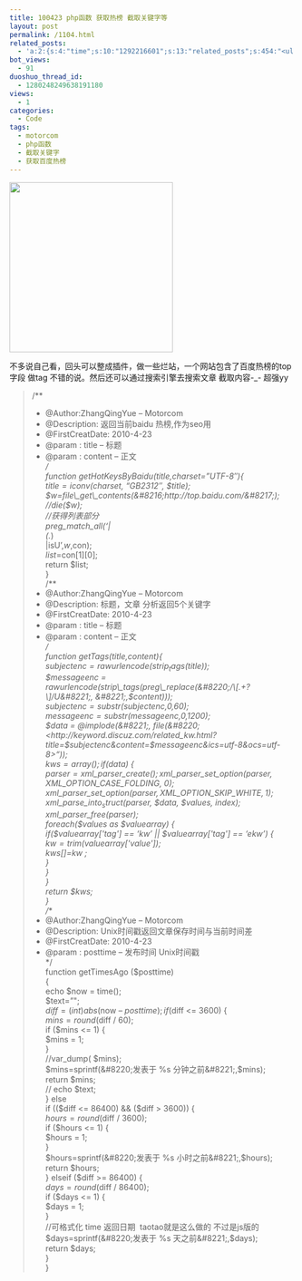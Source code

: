 ```yaml
---
title: 100423 php函数 获取热榜 截取关键字等
layout: post
permalink: /1104.html
related_posts:
  - 'a:2:{s:4:"time";s:10:"1292216601";s:13:"related_posts";s:454:"<ul class="related_post"><li><a href="http://blog.80aj.com/2010/07/28/100728-php-%e9%87%8d%e5%a4%8d%e5%88%b7%e6%96%b0%e6%8f%90%e4%ba%a4%e8%a7%a3%e5%86%b3%e5%8a%9e%e6%b3%95/" title="100728 php 重复刷新提交解决办法">100728 php 重复刷新提交解决办法</a></li><li><a href="http://blog.80aj.com/2010/05/21/100521-php%e5%8f%96%e8%a7%86%e9%a2%91%e6%88%aa%e5%9b%be/" title="100521 php取视频截图">100521 php取视频截图</a></li></ul>";}'
bot_views:
  - 91
duoshuo_thread_id:
  - 1280248249638191180
views:
  - 1
categories:
  - Code
tags:
  - motorcom
  - php函数
  - 截取关键字
  - 获取百度热榜
---
```

[<img class="aligncenter size-medium wp-image-1110" title="seo" src="http://www.80aj.com/wp-content/uploads/2010/04/seo-288x300.jpg" alt="" width="288" height="300" />][1]

不多说自己看，回头可以整成插件，做一些烂站，一个网站包含了百度热榜的top字段 做tag 不错的说。然后还可以通过搜索引擎去搜索文章 截取内容-_- 超强yy

> /**  
> * @Author:ZhangQingYue &#8211; Motorcom  
> * @Description: 返回当前baidu 热榜,作为seo用  
> * @FirstCreatDate: 2010-4-23  
> * @param : title &#8211; 标题  
> * @param : content &#8211; 正文  
> */  
> function getHotKeysByBaidu($title,$charset=&#8221;UTF-8&#8243;){  
> $title=iconv($charset, &#8220;GB2312&#8243;, $title);  
> $w=file\_get\_contents(&#8216;http://top.baidu.com/&#8217;);  
> //die($w);  
> //获得列表部分  
> preg\_match\_all(&#8216;|<div id=&#8221;_hot1&#8243;>(.*)</div>|isU&#8217;,$w,$con);  
> $list=$con\[1\]\[0\];  
> return $list;  
> }  
> /**  
> * @Author:ZhangQingYue &#8211; Motorcom  
> * @Description: 标题，文章 分析返回5个关键字  
> * @FirstCreatDate: 2010-4-23  
> * @param : title &#8211; 标题  
> * @param : content &#8211; 正文  
> */  
> function getTags($title,$content){  
> $subjectenc = rawurlencode(strip_tags($title));  
> $messageenc = rawurlencode(strip\_tags(preg\_replace(&#8220;/\[.+?\]/U&#8221;, &#8221;,$content)));  
> $subjectenc =substr($subjectenc,0,60);  
> $messageenc=substr($messageenc,0,1200);  
> $data = @implode(&#8221;, file(&#8220;<http://keyword.discuz.com/related_kw.html?title=$subjectenc&content=$messageenc&ics=utf-8&ocs=utf-8>&#8220;));  
> $kws = array();  
> if($data) {  
> $parser = xml\_parser\_create();  
> xml\_parser\_set\_option($parser, XML\_OPTION\_CASE\_FOLDING, 0);  
> xml\_parser\_set\_option($parser, XML\_OPTION\_SKIP\_WHITE, 1);  
> xml\_parse\_into_struct($parser, $data, $values, $index);  
> xml\_parser\_free($parser);  
> foreach($values as $valuearray) {  
> if($valuearray['tag'] == &#8216;kw&#8217; || $valuearray['tag'] == &#8216;ekw&#8217;) {  
> $kw =trim($valuearray['value']);  
> $kws[] =$kw ;  
> }  
> }  
> }  
> return $kws;  
> }  
> /**  
> * @Author:ZhangQingYue &#8211; Motorcom  
> * @Description: Unix时间戳返回文章保存时间与当前时间差  
> * @FirstCreatDate: 2010-4-23  
> * @param : posttime &#8211; 发布时间 Unix时间戳  
> */  
> function getTimesAgo ($posttime)  
> {  
> echo $now = time();  
> $text=&#8221;";  
> $diff = (int) abs($now &#8211; $posttime);  
> if ($diff <= 3600) {  
> $mins = round($diff / 60);  
> if ($mins <= 1) {  
> $mins = 1;  
> }  
> //var_dump( $mins);  
> $mins=sprintf(&#8220;发表于 %s 分钟之前&#8221;,$mins);  
> return $mins;  
> // echo $text;  
> } else  
> if (($diff <= 86400) && ($diff > 3600)) {  
> $hours = round($diff / 3600);  
> if ($hours <= 1) {  
> $hours = 1;  
> }  
> $hours=sprintf(&#8220;发表于 %s 小时之前&#8221;,$hours);  
> return $hours;  
> } elseif ($diff >= 86400) {  
> $days = round($diff / 86400);  
> if ($days <= 1) {  
> $days = 1;  
> }  
> //可格式化 time 返回日期  taotao就是这么做的 不过是js版的  
> $days=sprintf(&#8220;发表于 %s 天之前&#8221;,$days);  
> return $days;  
> }  
> } 

 [1]: http://www.80aj.com/wp-content/uploads/2010/04/seo.jpg